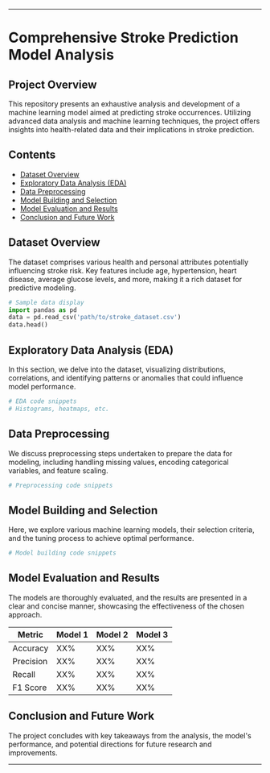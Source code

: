 


---

# Comprehensive Stroke Prediction Model Analysis

## Project Overview
This repository presents an exhaustive analysis and development of a machine learning model aimed at predicting stroke occurrences. Utilizing advanced data analysis and machine learning techniques, the project offers insights into health-related data and their implications in stroke prediction.

## Contents
- [Dataset Overview](#dataset-overview)
- [Exploratory Data Analysis (EDA)](#exploratory-data-analysis-eda)
- [Data Preprocessing](#data-preprocessing)
- [Model Building and Selection](#model-building-and-selection)
- [Model Evaluation and Results](#model-evaluation-and-results)
- [Conclusion and Future Work](#conclusion-and-future-work)

<a name="dataset-overview"></a>
## Dataset Overview
The dataset comprises various health and personal attributes potentially influencing stroke risk. Key features include age, hypertension, heart disease, average glucose levels, and more, making it a rich dataset for predictive modeling.

```python
# Sample data display
import pandas as pd
data = pd.read_csv('path/to/stroke_dataset.csv')
data.head()
```

<a name="exploratory-data-analysis-eda"></a>
## Exploratory Data Analysis (EDA)
In this section, we delve into the dataset, visualizing distributions, correlations, and identifying patterns or anomalies that could influence model performance.

```python
# EDA code snippets
# Histograms, heatmaps, etc.
```

<a name="data-preprocessing"></a>
## Data Preprocessing
We discuss preprocessing steps undertaken to prepare the data for modeling, including handling missing values, encoding categorical variables, and feature scaling.

```python
# Preprocessing code snippets
```

<a name="model-building-and-selection"></a>
## Model Building and Selection
Here, we explore various machine learning models, their selection criteria, and the tuning process to achieve optimal performance.

```python
# Model building code snippets
```

<a name="model-evaluation-and-results"></a>
## Model Evaluation and Results
The models are thoroughly evaluated, and the results are presented in a clear and concise manner, showcasing the effectiveness of the chosen approach.

| Metric        | Model 1       | Model 2       | Model 3       |
|---------------|---------------|---------------|---------------|
| Accuracy      | XX%           | XX%           | XX%           |
| Precision     | XX%           | XX%           | XX%           |
| Recall        | XX%           | XX%           | XX%           |
| F1 Score      | XX%           | XX%           | XX%           |

<a name="conclusion-and-future-work"></a>
## Conclusion and Future Work
The project concludes with key takeaways from the analysis, the model's performance, and potential directions for future research and improvements.

---

